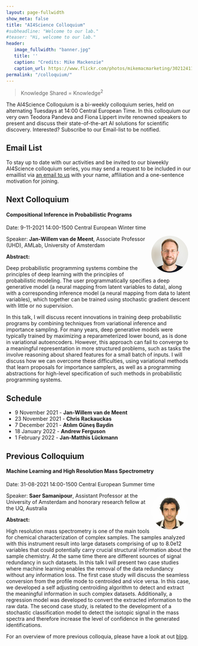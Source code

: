 ```yaml
---
layout: page-fullwidth 
show_meta: false
title: "AI4Science Colloquium"
#subheadline: "Welcome to our lab."
#teaser: "Hi, welcome to our lab."
header:
   image_fullwidth: "banner.jpg"
   title: ''
   caption: "Credits: Mike Mackenzie"
   caption_url: https://www.flickr.com/photos/mikemacmarketing/30212411048
permalink: "/colloquium/"
---
```

> Knowledge Shared = Knowledge<sup>2</sup>


The AI4Science Colloquium is a bi-weekly colloquium series, held on alternating Tuesdays at 14:00 Central European Time. In this colloquium our very own Teodora Pandeva and Fiona Lippert invite renowned speakers to present and discuss their state-of-the-art AI solutions for scientific discovery. Interested? Subscribe to our Email-list to be notified.

## Email List
To stay up to date with our activities and be invited to our biweekly AI4Science colloquium series, you may send a request to be included in our emaillist via [an email to us][9] with your name, affiliation and a one-sentence motivation for joining.

## Next Colloquium

#### Compositional Inference in Probabilistic Programs 

Date: 9-11-2021 14:00-1500 Central European Winter time


 <img src="../people/JanWillemVanDeMeent.jpeg"
     alt="JanWillem"
     width="100"
     style="float: right; margin-right: 10px; border-radius:50%;" />


Speaker: **Jan-Willem van de Meent**, Associate Professor (UHD), AMLab, University of Amsterdam

**Abstract:** <br/>

Deep probabilistic programming systems combine the principles of deep learning with the principles of probabilistic modeling. The user programmatically specifies a deep generative model (a neural mapping from latent variables to data), along with a corresponding inference model (a neural mapping from data to latent variables), which together can be trained using stochastic gradient descent with little or no supervision.

In this talk, I will discuss recent innovations in training deep probabilistic programs by combining techniques from variational inference and importance sampling. For many years, deep generative models were typically trained by maximizing a reparameterized lower bound, as is done in variational autoencoders. However, this approach can fail to converge to a meaningful representation in more structured problems, such as tasks the involve reasoning about shared features for a small batch of inputs. I will discuss how we can overcome these difficulties, using variational methods that learn proposals for importance samplers, as well as a programming abstractions for high-level specification of such methods in probabilistic programming systems.

## Schedule

- 9 November 2021 - **Jan-Willem van de Meent**
- 23 November 2021 - **Chris Rackauckas**
- 7 December 2021 - **Atılım Güneş Baydin**
- 18 January 2022 - **Andrew Ferguson**
- 1 February 2022 - **Jan-Matthis Lückmann**

## Previous Colloquium

#### Machine Learning and High Resolution Mass Spectrometry

Date: 31-08-2021 14:00-1500 Central European Summer time


 <img src="../people/SaerSamanipour2.jpeg"
     alt="SaerSamanipour"
     width="100"
     style="float: right; margin-right: 10px; border-radius:50%;" />


Speaker: **Saer Samanipour**, Assistant Professor at the University of Amsterdam and honorary research fellow at the UQ, Australia

**Abstract:** <br/>

High resolution mass spectrometry is one of the main tools for chemical characterization of complex samples. The samples analyzed with this instrument result into large datasets comprising of up to 8.0e12 variables that could potentially carry crucial structural information about the sample chemistry. At the same time there are different sources of signal redundancy in such datasets. In this talk I will present two case studies where machine learning enables the removal of the data redundancy without any information loss. The first case study will discuss the seamless conversion from the profile mode to centroided and vice versa. In this case, we developed a self adjusting centroiding algorithm to detect and extract the meaningful information in such complex datasets. Additionally, a regression model was developed to convert the extracted information to the raw data. The second case study, is related to the development of a stochastic classification model to detect the isotopic signal in the mass spectra and therefore increase the level of confidence in the generated identifications.


<!-- 
<a class="radius button small" href="https://drive.google.com/file/d/1IZsF5hh3TPpZmp9DtmgYR6JJNX6vZsoL/view?usp=sharing">Watch Back ›</a>
-->

For an overview of more  previous colloquia, please have a look at out [blog][2].

[1]: https://bereau.group/
[2]: /blog/
[9]: /contact/
[3]:https://github.com/undark-lab/swyft
[4]:https://arxiv.org/abs/2011.13951
[5]:http://www.mathben.com/
[6]:https://pubs.acs.org/doi/10.1021/acs.jctc.0c00981
[7]:https://github.com/Ensing-Laboratory/FABULOUS

